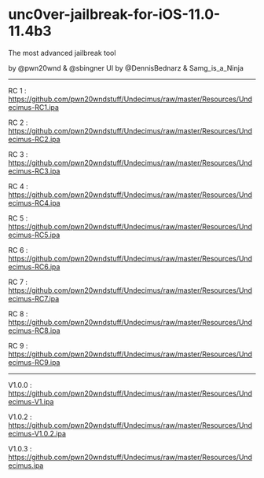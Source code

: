 # unc0ver-jailbreak-for-iOS-11.0-11.4b3
The most advanced jailbreak tool

by @pwn20wnd & @sbingner
UI by @DennisBednarz & Samg_is_a_Ninja

_________________________________________________________________________

RC 1 :
https://github.com/pwn20wndstuff/Undecimus/raw/master/Resources/Undecimus-RC1.ipa

RC 2 :
https://github.com/pwn20wndstuff/Undecimus/raw/master/Resources/Undecimus-RC2.ipa

RC 3 :
https://github.com/pwn20wndstuff/Undecimus/raw/master/Resources/Undecimus-RC3.ipa

RC 4 :
https://github.com/pwn20wndstuff/Undecimus/raw/master/Resources/Undecimus-RC4.ipa

RC 5 :
https://github.com/pwn20wndstuff/Undecimus/raw/master/Resources/Undecimus-RC5.ipa

RC 6 : 
https://github.com/pwn20wndstuff/Undecimus/raw/master/Resources/Undecimus-RC6.ipa

RC 7 :
https://github.com/pwn20wndstuff/Undecimus/raw/master/Resources/Undecimus-RC7.ipa

RC 8 :
https://github.com/pwn20wndstuff/Undecimus/raw/master/Resources/Undecimus-RC8.ipa

RC 9 :
https://github.com/pwn20wndstuff/Undecimus/raw/master/Resources/Undecimus-RC9.ipa

__________________________________________________________________________

V1.0.0 :
https://github.com/pwn20wndstuff/Undecimus/raw/master/Resources/Undecimus-V1.ipa

V1.0.2 :
https://github.com/pwn20wndstuff/Undecimus/raw/master/Resources/Undecimus-V1.0.2.ipa

V1.0.3 : 
https://github.com/pwn20wndstuff/Undecimus/raw/master/Resources/Undecimus.ipa
